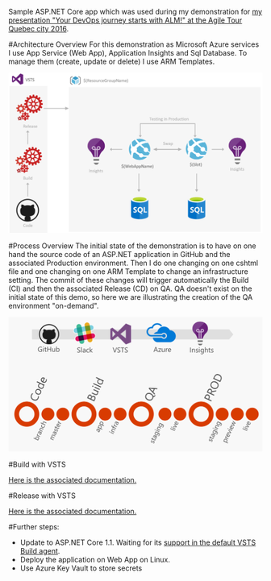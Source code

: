 Sample ASP.NET Core app which was used during my demonstration for [my presentation "Your DevOps journey starts with ALM!" at the Agile Tour Quebec city 2016](http://aka.ms/mabenoit-atq2016).

#Architecture Overview
For this demonstration as Microsoft Azure services I use App Service (Web App), Application Insights and Sql Database. 
To manage them (create, update or delete) I use ARM Templates.

![Architecture Overview](/docs/Overview.PNG)

#Process Overview
The initial state of the demonstration is to have on one hand the source code of an ASP.NET application in GitHub and the associated Production environment.
Then I do one changing on one cshtml file and one changing on one ARM Template to change an infrastructure setting.
The commit of these changes will trigger automatically the Build (CI) and then the associated Release (CD) on QA. QA doesn't exist on the initial state of this demo, so here we are illustrating the creation of the QA environment "on-demand".

![Process Overview](/docs/Process.PNG)

#Build with VSTS

[Here is the associated documentation.](/docs/Build.md)

#Release with VSTS

[Here is the associated documentation.](/docs/Release.md)

#Further steps:
- Update to ASP.NET Core 1.1. Waiting for its [support in the default VSTS Build agent](https://www.visualstudio.com/en-us/docs/build/admin/agents/hosted-pool).
- Deploy the application on Web App on Linux.
- Use Azure Key Vault to store secrets